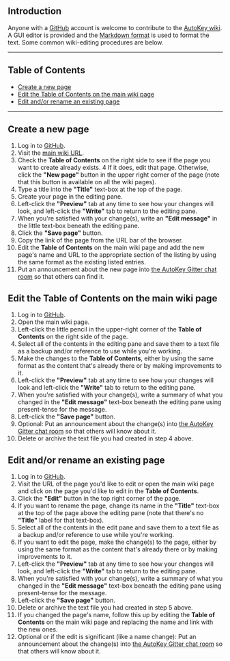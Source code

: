 ## Introduction ##
Anyone with a [GitHub](https://github.com/) account is welcome to contribute to the [AutoKey wiki](https://github.com/autokey/autokey/wiki). A GUI editor is provided and the [Markdown format](https://docs.github.com/en/get-started/writing-on-github/getting-started-with-writing-and-formatting-on-github/basic-writing-and-formatting-syntax) is used to format the text. Some common wiki-editing procedures are below.

***

## Table of Contents
* [Create a new page](#create-a-new-page)
* [Edit the Table of Contents on the main wiki page](#edit-the-table-of-contents-on-the-main-wiki-page)
* [Edit and/or rename an existing page](#edit-andor-rename-an-existing-page)

***

## Create a new page ##
1. Log in to [GitHub](https://github.com/).
2. Visit the [main wiki URL](https://github.com/autokey/autokey/wiki).
3. Check the **Table of Contents** on the right side to see if the page you want to create already exists.
4 If it does, edit that page. Otherwise, click the **"New page"** button in the upper right corner of the page (note that this button is available on all the wiki pages).
5. Type a title into the **"Title"** text-box at the top of the page.
6. Create your page in the editing pane.
7. Left-click the **"Preview"** tab at any time to see how your changes will look, and left-click the **"Write"** tab to return to the editing pane.
8. When you're satisfied with your change(s), write an **"Edit message"** in the little text-box beneath the editing pane.
9. Click the **"Save page"** button.
10. Copy the link of the page from the URL bar of the browser.
11. Edit the **Table of Contents** on the main wiki page and add the new page's name and URL to the appropriate section of the listing by using the same format as the existing listed	entries.
12. Put an announcement about the new page into [the AutoKey Gitter chat room](https://gitter.im/autokey/autokey) so that others can find it.

## Edit the Table of Contents on the main wiki page ##
1. Log in to [GitHub](https://github.com/).
2. Open the main wiki page.
3. Left-click the little pencil in the upper-right corner of the **Table of Contents** on the right side of the page.
4. Select all of the contents in the editing pane and save them to a text file as a backup and/or reference to use while you're working.
5. Make the changes to the **Table of Contents**, either by using the same format as the content that's already there or by making improvements to it.
6. Left-click the **"Preview"** tab at any time to see how your changes will look and left-click the **"Write"** tab to return to the editing pane.
7. When you're satisfied with your change(s), write a summary of what you changed in the **"Edit message"** text-box beneath the editing pane using present-tense for the message.
8. Left-click the **"Save page"** button.
9. Optional: Put an announcement about the change(s) into [the AutoKey Gitter chat room](https://gitter.im/autokey/autokey) so that others will know about it.
10. Delete or archive the text file you had created in step 4 above.

## Edit and/or rename an existing page ##
1. Log in to [GitHub](https://github.com/).
2. Visit the URL of the page you'd like to edit or open the main wiki page and click on the page you'd like to edit in the **Table of Contents**.
3. Click the **"Edit"** button in the top right corner of the page.
4. If you want to rename the page, change its name in the **"Title"** text-box at the top of the page above the editing pane (note that there's no **"Title"** label for that text-box).
5. Select all of the contents in the edit pane and save them to a text file as a backup and/or reference to use while you're working.
6. If you want to edit the page, make the change(s) to the page, either by using the same format as the content that's already there or by making improvements to it.
7. Left-click the **"Preview"** tab at any time to see how your changes will look, and left-click the **"Write"** tab to return to the editing pane.
8. When you're satisfied with your change(s), write a summary of what you changed in the **"Edit message"** text-box beneath the editing pane using present-tense for the message.
9. Left-click the **"Save page"** button.
10. Delete or archive the text file you had created in step 5 above.
11. If you changed the page's name,  follow this up by editing the **Table of Contents** on the main wiki page and replacing the name and link with the new ones.
12. Optional or if the edit is significant (like a name change): Put an announcement about the change(s) into [the AutoKey Gitter chat room](https://gitter.im/autokey/autokey) so that others will know about it.
